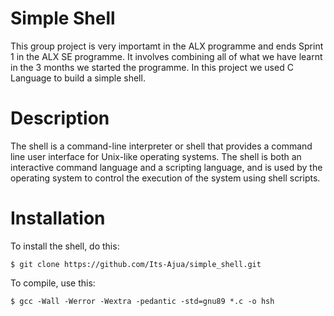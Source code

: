 # Simple Shell
This group project is very importamt in the ALX programme and ends Sprint 1 in the ALX SE programme. It involves combining all of what we have learnt in the 3 months we started the programme. In this project we used C Language to build a simple shell.

# Description
The shell is a command-line interpreter or shell that provides a command line user interface for Unix-like operating systems. The shell is both an interactive command language and a scripting language, and is used by the operating system to control the execution of the system using shell scripts.

# Installation
To install the shell, do this:
```
$ git clone https://github.com/Its-Ajua/simple_shell.git
```

To compile, use this:
```
$ gcc -Wall -Werror -Wextra -pedantic -std=gnu89 *.c -o hsh
```
